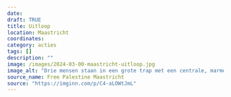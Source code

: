 ```yaml
---
date: 
draft: TRUE
title: Uitloop
location: Maastricht
coordinates: 
category: acties
tags: []
description: ""
image: /images/2024-03-00-maastricht-uitloop.jpg
image_alt: "Drie mensen staan in een grote trap met een centrale, marmeren opgang met glas-in-lood, die splitst naar een linker- en rechteropgang. Twee personen houden een Palestijnse vlag op. Een derde persoon spreekt door een megafoon."
source_name: Free Palestine Maastricht
source: "https://imginn.com/p/C4-aLOWtJmL"
---
```

